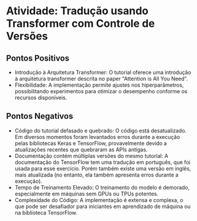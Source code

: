 # Atividade: Tradução usando Transformer com Controle de Versões

## Pontos Positivos

- Introdução à Arquitetura Transformer: O tutorial oferece uma introdução à arquitetura transformer descrita no paper "Attention is All You Need".
- Flexibilidade: A implementação permite ajustes nos hiperparâmetros, possibilitando experimentos para otimizar o desempenho conforme os recursos disponíveis.

## Pontos Negativos

- Código do tutorial defasado e quebrado: O código está desatualizado. Em diversos momentos foram levantados erros durante a execução pelas bibliotecas Keras e TensorFlow, provavelmente devido a atualizações recentes que quebraram as APIs antigas.
- Documentação contém múltiplas versões do mesmo tutorial: A documentação do TensorFlow tem uma tradução em português, que foi usada para esse exercício. Porém também existe uma versão em inglês, mais atualizada (no entanto, ela também apresenta erros durante a execução).
- Tempo de Treinamento Elevado: O treinamento do modelo é demorado, especialmente em máquinas sem GPUs ou TPUs potentes.
- Complexidade do Código: A implementação é extensa e complexa, o que pode ser desafiador para iniciantes em aprendizado de máquina ou na biblioteca TensorFlow.
